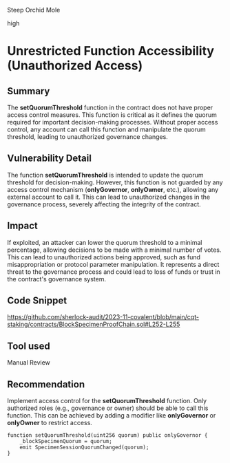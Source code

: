 Steep Orchid Mole

high

# Unrestricted Function Accessibility (Unauthorized Access)

## Summary
The **setQuorumThreshold** function in the contract does not have proper access control measures. This function is critical as it defines the quorum required for important decision-making processes. Without proper access control, any account can call this function and manipulate the quorum threshold, leading to unauthorized governance changes.
## Vulnerability Detail
The function **setQuorumThreshold** is intended to update the quorum threshold for decision-making. However, this function is not guarded by any access control mechanism (**onlyGovernor**, **onlyOwner**, etc.), allowing any external account to call it. This can lead to unauthorized changes in the governance process, severely affecting the integrity of the contract.
## Impact
If exploited, an attacker can lower the quorum threshold to a minimal percentage, allowing decisions to be made with a minimal number of votes. This can lead to unauthorized actions being approved, such as fund misappropriation or protocol parameter manipulation. It represents a direct threat to the governance process and could lead to loss of funds or trust in the contract's governance system.
## Code Snippet
https://github.com/sherlock-audit/2023-11-covalent/blob/main/cqt-staking/contracts/BlockSpecimenProofChain.sol#L252-L255
## Tool used

Manual Review

## Recommendation
Implement access control for the **setQuorumThreshold** function. Only authorized roles (e.g., governance or owner) should be able to call this function. This can be achieved by adding a modifier like **onlyGovernor** or **onlyOwner** to restrict access.

```solidity
function setQuorumThreshold(uint256 quorum) public onlyGovernor {
    _blockSpecimenQuorum = quorum;
    emit SpecimenSessionQuorumChanged(quorum);
}
```
